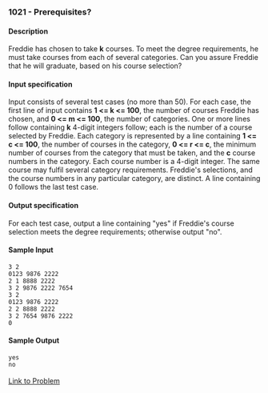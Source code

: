 ### **1021 - Prerequisites?**<br/>
#### Description<br/>
Freddie has chosen to take **k** courses. To meet the degree requirements, he must take courses from each of several categories. Can you assure Freddie that he will graduate, based on his course selection?
#### Input specification<br/>
Input consists of several test cases (no more than 50). For each case, the first line of input contains **1 <= k <= 100**, the number of courses Freddie has chosen, and **0 <= m <= 100**, the number of categories. One or more lines follow containing **k** 4-digit integers follow; each is the number of a course selected by Freddie. Each category is represented by a line containing **1 <= c <= 100**, the number of courses in the category, **0 <= r <= c**, the minimum number of courses from the category that must be taken, and the **c** course numbers in the category. Each course number is a 4-digit integer. The same course may fulfil several category requirements. Freddie's selections, and the course numbers in any particular category, are distinct. A line containing 0 follows the last test case.
#### Output specification<br/>
For each test case, output a line containing "yes" if Freddie's course selection meets the degree requirements; otherwise output "no".
#### Sample Input<br/>
`3 2`<br/>
`0123 9876 2222`<br/>
`2 1 8888 2222`<br/>
`3 2 9876 2222 7654`<br/>
`3 2`<br/>
`0123 9876 2222`<br/>
`2 2 8888 2222`<br/>
`3 2 7654 9876 2222`<br/>
`0`<br/>
#### Sample Output<br/>
`yes`<br/>
`no`<br/>
<br/>
[Link to Problem](http://coj.uci.cu/24h/problem.xhtml?pid=1021)
